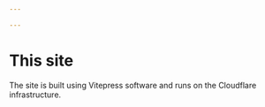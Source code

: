 ```yaml
---

---
```


# This site

The site is built using Vitepress software and runs on the Cloudflare infrastructure.


